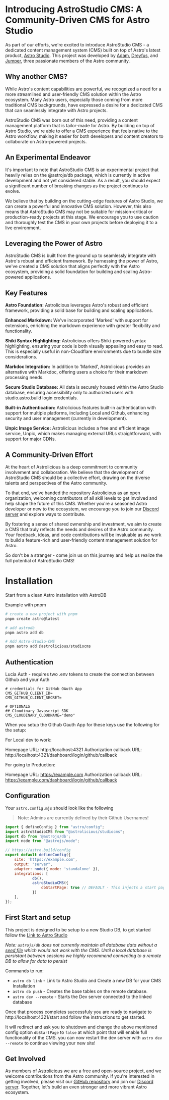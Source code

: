 # Introducing AstroStudio CMS: A Community-Driven CMS for Astro Studio

As part of our efforts, we're excited to introduce AstroStudio CMS - a dedicated content management system (CMS) built on top of Astro's latest product, [Astro Studio](https://studio.astro.build). This project was developed by [Adam](https://github.com/Adammatthiesen), [Dreyfus](https://github.com/dreyfus92), and [Jumper](https://github.com/jdtjenkins), three passionate members of the Astro community.

## Why another CMS?

While Astro's content capabilities are powerful, we recognized a need for a more streamlined and user-friendly CMS solution within the Astro ecosystem. Many Astro users, especially those coming from more traditional CMS backgrounds, have expressed a desire for a dedicated CMS that can seamlessly integrate with Astro projects.

AstroStudio CMS was born out of this need, providing a content management platform that is tailor-made for Astro. By building on top of Astro Studio, we're able to offer a CMS experience that feels native to the Astro workflow, making it easier for both developers and content creators to collaborate on Astro-powered projects.

## An Experimental Endeavor

It's important to note that AstroStudio CMS is an experimental project that heavily relies on the @astrojs/db package, which is currently in active development and not yet considered stable. As a result, you should expect a significant number of breaking changes as the project continues to evolve.

We believe that by building on the cutting-edge features of Astro Studio, we can create a powerful and innovative CMS solution. However, this also means that AstroStudio CMS may not be suitable for mission-critical or production-ready projects at this stage. We encourage you to use caution and thoroughly test the CMS in your own projects before deploying it to a live environment.


## Leveraging the Power of Astro

AstroStudio CMS is built from the ground up to seamlessly integrate with Astro's robust and efficient framework. By harnessing the power of Astro, we've created a CMS solution that aligns perfectly with the Astro ecosystem, providing a solid foundation for building and scaling Astro-powered applications.

## Key Features

**Astro Foundation:** Astrolicious leverages Astro's robust and efficient framework, providing a solid base for building and scaling applications.

**Enhanced Markdown:** We've incorporated 'Marked' with support for extensions, enriching the markdown experience with greater flexibility and functionality.

**Shiki Syntax Highlighting:** Astrolicious offers Shiki-powered syntax highlighting, ensuring your code is both visually appealing and easy to read. This is especially useful in non-Cloudflare environments due to bundle size considerations.

**Markdoc Integration:** In addition to 'Marked', Astrolicious provides an alternative with Markdoc, offering users a choice for their markdown processing needs.

**Secure Studio Database:** All data is securely housed within the Astro Studio database, ensuring accessibility only to authorized users with studio.astro.build login credentials.

**Built-in Authentication:** Astrolicious features built-in authentication with support for multiple platforms, including Local and Github, enhancing security and user management (currently in development).

**Unpic Image Service:** Astrolicious includes a free and efficient image service, Unpic, which makes managing external URLs straightforward, with support for major CDNs.

## A Community-Driven Effort

At the heart of Astrolicious is a deep commitment to community involvement and collaboration. We believe that the development of AstroStudio CMS should be a collective effort, drawing on the diverse talents and perspectives of the Astro community.

To that end, we've handed the repository Astrolicious as an open organization, welcoming contributors of all skill levels to get involved and help shape the future of this CMS. Whether you're a seasoned Astro developer or new to the ecosystem, we encourage you to join our [Discord server](https://chat.astrolicious.dev/) and explore ways to contribute.

By fostering a sense of shared ownership and investment, we aim to create a CMS that truly reflects the needs and desires of the Astro community. Your feedback, ideas, and code contributions will be invaluable as we work to build a feature-rich and user-friendly content management solution for Astro.

So don't be a stranger - come join us on this journey and help us realize the full potential of AstroStudio CMS!

# Installation

Start from a clean Astro installation with AstroDB

Example with pnpm

```sh
# create a new project with pnpm
pnpm create astro@latest
```

```sh
# add astrodb
pnpm astro add db
```

```sh
# Add Astro-Studio-CMS
pnpm astro add @astrolicious/studiocms
```

## Authentication

Lucia Auth - requires two .env tokens to create the connection between Github and your Auth

```
# credentials for GitHub OAuth App
CMS_GITHUB_CLIENT_ID=
CMS_GITHUB_CLIENT_SECRET=

# OPTIONALS
## Cloudinary Javascript SDK
CMS_CLOUDINARY_CLOUDNAME="demo"
```

When you setup the Github Oauth App for these keys use the following for the setup:

For Local dev to work:

Homepage URL: http://localhost:4321
Authorization callback URL: http://localhost:4321/dashboard/login/github/callback

For going to Production:

Homepage URL: https://example.com
Authorization callback URL: https://example.com/dashboard/login/github/callback

## Configuration

Your `astro.config.mjs` should look like the following

> Note: Admins are currently defined by their Github Usernames!

```mjs
import { defineConfig } from "astro/config";
import astroStudioCMS from "@astrolicious/studiocms";
import db from '@astrojs/db';
import node from "@astrojs/node";

// https://astro.build/config
export default defineConfig({
	site: 'https://example.com',
	output: "server",
	adapter: node({ mode: 'standalone' }),
	integrations: [
	        db(),
	        astroStudioCMS({
	            dbStartPage: true // DEFAULT - This injects a start page to setup your DB data.
	        })
	],
});
```

## First Start and setup

This project is designed to be setup to a new Studio DB, to get started follow the [Link to Astro Studio](https://docs.astro.build/en/recipes/studio/#create-a-new-studio-project)

*Note: `astrojs/db` does not currently maintain all database data without a [seed file](https://docs.astro.build/en/guides/astro-db/#seed-your-database) which would not work with the CMS. Until a local database is persistant between sessions we highly recommend connecting to a remote DB to allow for data to persist*

Commands to run:
- `astro db link` - Link to Astro Studio and Create a new DB for your CMS Installation
- `astro db push` - Creates the base tables on the remote database.
- `astro dev --remote` - Starts the Dev server connected to the linked database

Once that process completes successfuly you are ready to navigate to http://localhost:4321/start and follow the instructions to get started.

It will redirect and ask you to shutdown and change the above mentioned config option `dbStartPage` to `false` at which point that will enable full functionality of the CMS. you can now restart the dev server with `astro dev --remote` to continue viewing your new site!

## Get Involved

As members of [Astrolicious](https://github.com/astrolicious) we are a free and open-source project, and we welcome contributions from the Astro community. If you're interested in getting involved, please visit our [GitHub repository](https://github.com/astrolicious/studiocms) and join our [Discord server](https://chat.astrolicious.dev/). Together, let's build an even stronger and more vibrant Astro ecosystem.
